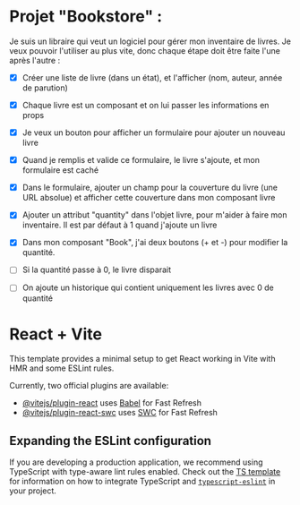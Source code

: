 # Projet "Bookstore" :

Je suis un libraire qui veut un logiciel pour gérer mon inventaire de livres. Je veux pouvoir l'utiliser au plus vite, donc chaque étape doit être faite l'une après l'autre :

- [X] Créer une liste de livre (dans un état), et l'afficher (nom, auteur, année de parution)

- [X] Chaque livre est un composant et on lui passer les informations en props

- [X] Je veux un bouton pour afficher un formulaire pour ajouter un nouveau livre

- [X] Quand je remplis et valide ce formulaire, le livre s'ajoute, et mon formulaire est caché

- [X] Dans le formulaire, ajouter un champ pour la couverture du livre (une URL absolue) et afficher cette couverture dans mon composant livre

- [X] Ajouter un attribut "quantity" dans l'objet livre, pour m'aider à faire mon inventaire. Il est par défaut à 1 quand j'ajoute un livre

- [X] Dans mon composant  "Book", j'ai deux boutons (+ et -) pour modifier la quantité.

- [ ] Si la quantité passe à 0, le livre disparait

- [ ] On ajoute un historique qui contient uniquement les livres avec 0 de quantité 


# React + Vite

This template provides a minimal setup to get React working in Vite with HMR and some ESLint rules.

Currently, two official plugins are available:

- [@vitejs/plugin-react](https://github.com/vitejs/vite-plugin-react/blob/main/packages/plugin-react) uses [Babel](https://babeljs.io/) for Fast Refresh
- [@vitejs/plugin-react-swc](https://github.com/vitejs/vite-plugin-react/blob/main/packages/plugin-react-swc) uses [SWC](https://swc.rs/) for Fast Refresh

## Expanding the ESLint configuration

If you are developing a production application, we recommend using TypeScript with type-aware lint rules enabled. Check out the [TS template](https://github.com/vitejs/vite/tree/main/packages/create-vite/template-react-ts) for information on how to integrate TypeScript and [`typescript-eslint`](https://typescript-eslint.io) in your project.
